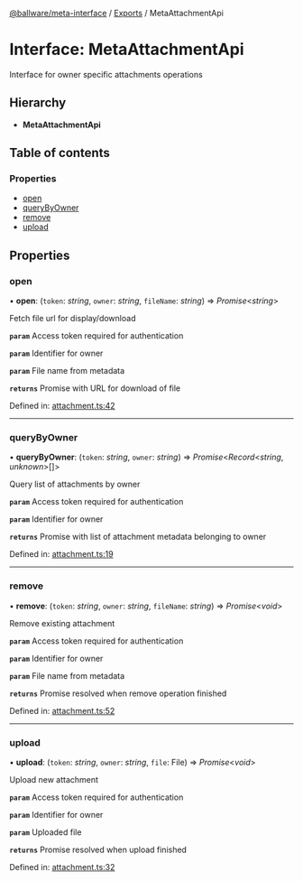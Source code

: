 [@ballware/meta-interface](../README.md) / [Exports](../modules.md) / MetaAttachmentApi

# Interface: MetaAttachmentApi

Interface for owner specific attachments operations

## Hierarchy

* **MetaAttachmentApi**

## Table of contents

### Properties

- [open](metaattachmentapi.md#open)
- [queryByOwner](metaattachmentapi.md#querybyowner)
- [remove](metaattachmentapi.md#remove)
- [upload](metaattachmentapi.md#upload)

## Properties

### open

• **open**: (`token`: *string*, `owner`: *string*, `fileName`: *string*) => *Promise*<*string*\>

Fetch file url for display/download

**`param`** Access token required for authentication

**`param`** Identifier for owner

**`param`** File name from metadata

**`returns`** Promise with URL for download of file

Defined in: [attachment.ts:42](https://github.com/frankball/ballware-meta-interface/blob/08dd5e4/src/attachment.ts#L42)

___

### queryByOwner

• **queryByOwner**: (`token`: *string*, `owner`: *string*) => *Promise*<*Record*<*string*, *unknown*\>[]\>

Query list of attachments by owner

**`param`** Access token required for authentication

**`param`** Identifier for owner

**`returns`** Promise with list of attachment metadata belonging to owner

Defined in: [attachment.ts:19](https://github.com/frankball/ballware-meta-interface/blob/08dd5e4/src/attachment.ts#L19)

___

### remove

• **remove**: (`token`: *string*, `owner`: *string*, `fileName`: *string*) => *Promise*<*void*\>

Remove existing attachment

**`param`** Access token required for authentication

**`param`** Identifier for owner

**`param`** File name from metadata

**`returns`** Promise resolved when remove operation finished

Defined in: [attachment.ts:52](https://github.com/frankball/ballware-meta-interface/blob/08dd5e4/src/attachment.ts#L52)

___

### upload

• **upload**: (`token`: *string*, `owner`: *string*, `file`: File) => *Promise*<*void*\>

Upload new attachment

**`param`** Access token required for authentication

**`param`** Identifier for owner

**`param`** Uploaded file

**`returns`** Promise resolved when upload finished

Defined in: [attachment.ts:32](https://github.com/frankball/ballware-meta-interface/blob/08dd5e4/src/attachment.ts#L32)
